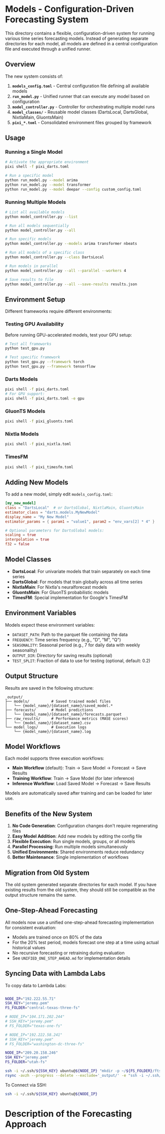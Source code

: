 # Models - Configuration-Driven Forecasting System

This directory contains a flexible, configuration-driven system for running various time series forecasting models. Instead of generating separate directories for each model, all models are defined in a central configuration file and executed through a unified runner.

## Overview

The new system consists of:

1. **`models_config.toml`** - Central configuration file defining all available models
2. **`run_model.py`** - Unified runner that can execute any model based on configuration
3. **`model_controller.py`** - Controller for orchestrating multiple model runs
4. **`model_classes/`** - Reusable model classes (DartsLocal, DartsGlobal, NixtlaMain, GluontsMain)
5. **`pixi_*.toml`** - Consolidated environment files grouped by framework

## Usage

### Running a Single Model

```bash
# Activate the appropriate environment
pixi shell -f pixi_darts.toml

# Run a specific model
python run_model.py --model arima
python run_model.py --model transformer
python run_model.py --model deepar --config custom_config.toml
```

### Running Multiple Models

```bash
# List all available models
python model_controller.py --list

# Run all models sequentially
python model_controller.py --all

# Run specific models
python model_controller.py --models arima transformer nbeats

# Run all models of a specific class
python model_controller.py --class DartsLocal

# Run models in parallel
python model_controller.py --all --parallel --workers 4

# Save results to file
python model_controller.py --all --save-results results.json
```

## Environment Setup

Different frameworks require different environments:

### Testing GPU Availability
Before running GPU-accelerated models, test your GPU setup:
```bash
# Test all frameworks
python test_gpu.py

# Test specific framework
python test_gpu.py --framework torch
python test_gpu.py --framework tensorflow
```

### Darts Models
```bash
pixi shell -f pixi_darts.toml
# For GPU support:
pixi shell -f pixi_darts.toml -e gpu
```

### GluonTS Models
```bash
pixi shell -f pixi_gluonts.toml
```

### Nixtla Models
```bash
pixi shell -f pixi_nixtla.toml
```

### TimesFM
```bash
pixi shell -f pixi_timesfm.toml
```

## Adding New Models

To add a new model, simply edit `models_config.toml`:

```toml
[my_new_model]
class = "DartsLocal"  # or DartsGlobal, NixtlaMain, GluontsMain
estimator_class = "darts.models.MyNewModel"
display_name = "My New Model"
estimator_params = { param1 = "value1", param2 = "env_vars[2] * 4" }

# Optional parameters for DartsGlobal models:
scaling = true
interpolation = true
f32 = false
```

## Model Classes

- **DartsLocal**: For univariate models that train separately on each time series
- **DartsGlobal**: For models that train globally across all time series
- **NixtlaMain**: For Nixtla's neuralforecast models
- **GluontsMain**: For GluonTS probabilistic models
- **TimesFM**: Special implementation for Google's TimesFM

## Environment Variables

Models expect these environment variables:
- `DATASET_PATH`: Path to the parquet file containing the data
- `FREQUENCY`: Time series frequency (e.g., "D", "M", "Q")
- `SEASONALITY`: Seasonal period (e.g., 7 for daily data with weekly seasonality)
- `OUTPUT_DIR`: Directory for saving results (optional)
- `TEST_SPLIT`: Fraction of data to use for testing (optional, default: 0.2)

## Output Structure

Results are saved in the following structure:
```
_output/
├── models/          # Saved trained model files
│   └── {model_name}/{dataset_name}/saved_model.*
├── forecasts/       # Model predictions
│   └── {model_name}/{dataset_name}/forecasts.parquet
├── raw_results/     # Performance metrics (MASE scores)
│   └── {model_name}/{dataset_name}.csv
└── model_logs/      # Execution logs
    └── {model_name}/{dataset_name}.log
```

## Model Workflows

Each model supports three execution workflows:

- **Main Workflow** (default): Train → Save Model → Forecast → Save Results
- **Training Workflow**: Train → Save Model (for later inference)
- **Inference Workflow**: Load Saved Model → Forecast → Save Results

Models are automatically saved after training and can be loaded for later use.

## Benefits of the New System

1. **No Code Generation**: Configuration changes don't require regenerating files
2. **Easy Model Addition**: Add new models by editing the config file
3. **Flexible Execution**: Run single models, groups, or all models
4. **Parallel Processing**: Run multiple models simultaneously
5. **Unified Environments**: Shared environments reduce redundancy
6. **Better Maintenance**: Single implementation of workflows

## Migration from Old System

The old system generated separate directories for each model. If you have existing results from the old system, they should still be compatible as the output structure remains the same.

## One-Step-Ahead Forecasting

All models now use a unified one-step-ahead forecasting implementation for consistent evaluation:
- Models are trained once on 80% of the data
- For the 20% test period, models forecast one step at a time using actual historical values
- No recursive forecasting or retraining during evaluation
- See `UNIFIED_ONE_STEP_AHEAD.md` for implementation details

## Syncing Data with Lambda Labs

To copy data to Lambda Labs:
```bash

NODE_IP="192.222.55.71"
SSH_KEY="jeremy.pem"
FS_FOLDER="central-texas-three-fs"

# NODE_IP="104.171.202.244"
# SSH_KEY="jeremy.pem"
# FS_FOLDER="texas-one-fs"

# NODE_IP="192.222.58.241"
# SSH_KEY="jeremy.pem"
# FS_FOLDER="washington-dc-three-fs"

NODE_IP="209.20.158.246"
SSH_KEY="jeremy.pem"
FS_FOLDER="utah-fs"

ssh -i ~/.ssh/${SSH_KEY} ubuntu@${NODE_IP} "mkdir -p ~/${FS_FOLDER}/ftsfr"
rsync -avzh --progress --delete --exclude='_output/' -e "ssh -i ~/.ssh/${SSH_KEY}" ./ ubuntu@${NODE_IP}:~/${FS_FOLDER}/ftsfr/
```

To Connect via SSH:
```bash
ssh -i ~/.ssh/${SSH_KEY} ubuntu@${NODE_IP}
```

# Description of the Forecasting Approach
